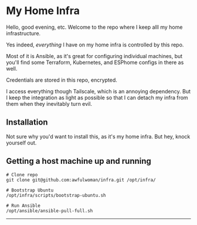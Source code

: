 # My Home Infra

Hello, good evening, etc. Welcome to the repo where I keep alll my home infrastructure.

Yes indeed, *everything* I have on my home infra is controlled by this repo. 

Most of it is Ansible, as it's great for configuring individual machines, but you'll find some Terraform, Kubernetes, and ESPhome configs in there as well. 

Credentials are stored in this repo, encrypted.

I access everything though Tailscale, which is an annoying dependency. But I keep the integration as light as possible so that I can detach my infra from them when they inevitably turn evil.

## Installation

Not sure why you'd want to install this, as it's my home infra. But hey, knock yourself out.

## Getting a host machine up and running

```
# Clone repo
git clone git@github.com:awfulwoman/infra.git /opt/infra/

# Bootstrap Ubuntu
/opt/infra/scripts/bootstrap-ubuntu.sh

# Run Ansible
/opt/ansible/ansible-pull-full.sh
```
---
